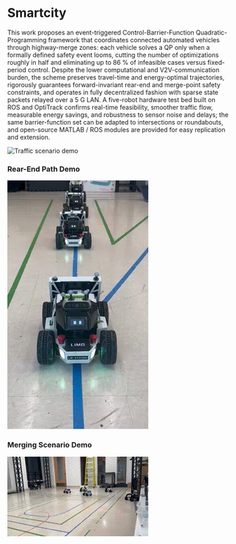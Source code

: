 # Smartcity

This work proposes an event-triggered Control-Barrier-Function Quadratic-Programming framework that coordinates connected automated vehicles through highway-merge zones: each vehicle solves a QP only when a formally defined safety event looms, cutting the number of optimizations roughly in half and eliminating up to 86 % of infeasible cases versus fixed-period control. Despite the lower computational and V2V-communication burden, the scheme preserves travel-time and energy-optimal trajectories, rigorously guarantees forward-invariant rear-end and merge-point safety constraints, and operates in fully decentralized fashion with sparse state packets relayed over a 5 G LAN. A five-robot hardware test bed built on ROS and OptiTrack confirms real-time feasibility, smoother traffic flow, measurable energy savings, and robustness to sensor noise and delays; the same barrier-function set can be adapted to intersections or roundabouts, and open-source MATLAB / ROS modules are provided for easy replication and extension. 




![Traffic scenario demo](images/traffic_scenario.gif)

### Rear-End Path Demo
![Straight path](images/straight_path.gif)

### Merging Scenario Demo
![Merging](images/merging.gif)

